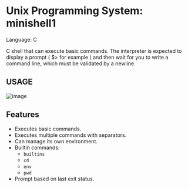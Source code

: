 # Unix Programming System: minishell1
Language: C

C shell that can execute basic commands.
The interpreter is expected to display a prompt ( $> for example ) and then wait for you to write a command
line, which must be validated by a newline.

## USAGE
![image](https://user-images.githubusercontent.com/91698189/160261975-7ae9ca96-e347-461e-a365-70df80bc021e.png)

## Features
 - Executes basic commands.
 - Executes multiple commands with separators.
 - Can manage its own environment.
 - Builtin commands:
   - `builtins`
   - `cd`
   - `env`
   - `pwd`
 - Prompt based on last exit status.
